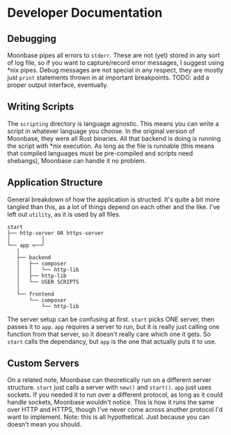 # Developer Documentation

## Debugging

Moonbase pipes all errors to `stderr`. These are not (yet) stored in any sort of log file, so if you want to capture/record error messages, I suggest using *nix pipes. Debug messages are not special in any respect, they are mostly just `print` statements thrown in at important breakpoints. TODO: add a proper output interface, eventually.

## Writing Scripts

The `scripting` directory is language agnostic. This means you can write a script in whatever language you choose. In the original version of Moonbase, they were all Rust binaries. All that backend is doing is running the script with *nix execution. As long as the file is runnable (this means that compiled languages must be pre-compiled and scripts need shebangs), Moonbase can handle it no problem.

## Application Structure

General breakdown of how the application is structed. It's quite a bit more tangled than this, as a lot of things depend on each other and the like. I've left out `utility`, as it is used by all files.

```
start
├── http-server OR https-server
│          │
└── app <──┘
   │
   ├── backend
   │   ├── composer
   │   │   └── http-lib
   │   ├── http-lib
   │   └── USER SCRIPTS
   │
   └── frontend
       └── composer
           └── http-lib
```

The server setup can be confusing at first. `start` picks ONE server, then passes it to `app`. `app` requires a server to run, but it is really just calling one function from that server, so it doesn't really care which one it gets. So `start` calls the dependancy, but `app` is the one that actually puts it to use.

## Custom Servers
On a related note, Moonbase can theoretically run on a different server structure. `start` just calls a server with `new()` and `start()`. `app` just uses sockets. If you needed it to run over a different protocol, as long as it could handle sockets, Moonbase wouldn't notice. This is how it runs the same over HTTP and HTTPS, though I've never come across another protocol I'd want to implement. Note: this is all hypothetical. Just because you can doesn't mean you should.